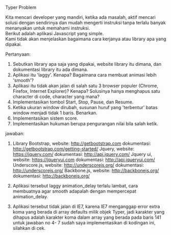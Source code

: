 Typer Problem   

Kita mencari developer yang mandiri, ketika ada masalah, aktif mencari solusi dengan sendirinya dan mudah mengerti instruksi tanpa terlalu banyak menanyakan untuk memahami instruksi.     
Berikut adalah aplikasi Javascript yang simple.    
Kami tidak akan menjelaskan bagaimana cara kerjanya atau library apa yang dipakai.   

Pertanyaan:   
1. Sebutkan library apa saja yang dipakai, website library itu dimana, dan dokumentasi library itu ada dimana.    
2. Aplikasi itu 'laggy'. Kenapa? Bagaimana cara membuat animasi lebih 'smooth'?    
3. Aplikasi itu tidak akan jalan di salah satu 3 browser populer (Chrome, Firefox, Internet Explorer)? Kenapa? Solusinya hanya menghapus satu character di code, character yang mana?    
4. Implementasikan tombol Start, Stop, Pause, dan Resume.   
5. Ketika ukuran window dirubah, susunan huruf yang 'terbentur' batas window menjadi tidak 1 baris. Benarkan.    
6. Implementasikan sistem score.   
7. Implementasikan hukuman berupa pengurangan nilai bila salah ketik.

jawaban:

1.	Library Bootstrap, website: http://getbootstrap.com dokumentasi: http://getbootstrap.com/getting-started/
Jquery, website: https://jquery.com/ dokumentasi: http://api.jquery.com/
Jquery ui, website: https://jqueryui.com dokumentasi: http://api.jqueryui.com/
Underscore.js, website: http://underscorejs.org/ dokumentasi: http://underscorejs.org/
Backbone.js, website: http://backbonejs.org/ dokumentasi: http://backbonejs.org/

2.	Aplikasi tersebut laggy animation_delay terlalu lambat, cara membuatnya agar smooth adapalah dengan mempercepat animation_delay.

3.	Aplikasi tersebut tidak jalan di IE7, karena IE7 menganggap error extra koma yang berada di array defaults milik objek Typer, jadi karakter yang dihapus adalah karakter koma dalam array yang berada pada baris 141
untuk jawaban no 4- 7 sudah saya implementasikan di kodingan ini, silahkan di cek.
